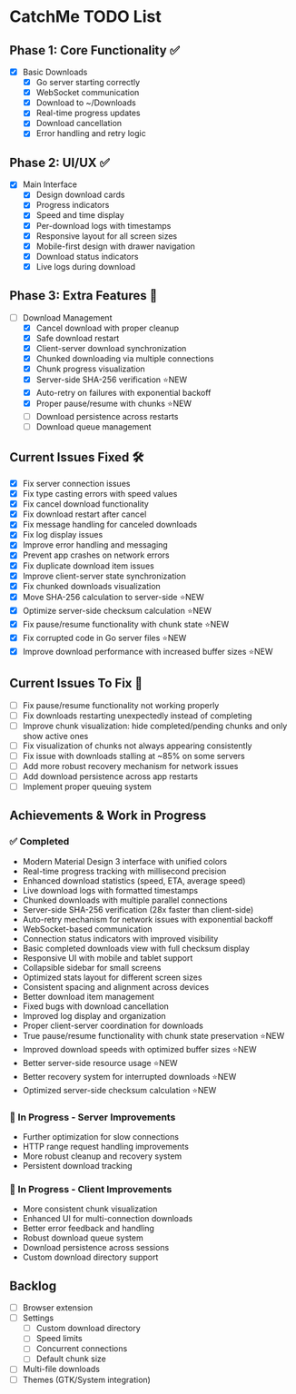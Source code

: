 # CatchMe TODO List

## Phase 1: Core Functionality ✅
- [x] Basic Downloads
  - [x] Go server starting correctly
  - [x] WebSocket communication
  - [x] Download to ~/Downloads
  - [x] Real-time progress updates
  - [x] Download cancellation
  - [x] Error handling and retry logic

## Phase 2: UI/UX ✅
- [x] Main Interface
  - [x] Design download cards
  - [x] Progress indicators
  - [x] Speed and time display
  - [x] Per-download logs with timestamps
  - [x] Responsive layout for all screen sizes
  - [x] Mobile-first design with drawer navigation
  - [x] Download status indicators
  - [x] Live logs during download

## Phase 3: Extra Features 🚧
- [ ] Download Management
  - [x] Cancel download with proper cleanup
  - [x] Safe download restart
  - [x] Client-server download synchronization
  - [x] Chunked downloading via multiple connections
  - [x] Chunk progress visualization
  - [x] Server-side SHA-256 verification ⭐NEW
  - [x] Auto-retry on failures with exponential backoff
  - [x] Proper pause/resume with chunks ⭐NEW
  - [ ] Download persistence across restarts
  - [ ] Download queue management

## Current Issues Fixed 🛠️
- [x] Fix server connection issues
- [x] Fix type casting errors with speed values
- [x] Fix cancel download functionality
- [x] Fix download restart after cancel
- [x] Fix message handling for canceled downloads
- [x] Fix log display issues
- [x] Improve error handling and messaging
- [x] Prevent app crashes on network errors
- [x] Fix duplicate download item issues
- [x] Improve client-server state synchronization
- [x] Fix chunked downloads visualization
- [x] Move SHA-256 calculation to server-side ⭐NEW
- [x] Optimize server-side checksum calculation ⭐NEW
- [x] Fix pause/resume functionality with chunk state ⭐NEW
- [x] Fix corrupted code in Go server files ⭐NEW
- [x] Improve download performance with increased buffer sizes ⭐NEW

## Current Issues To Fix 🔧
- [ ] Fix pause/resume functionality not working properly
- [ ] Fix downloads restarting unexpectedly instead of completing
- [ ] Improve chunk visualization: hide completed/pending chunks and only show active ones
- [ ] Fix visualization of chunks not always appearing consistently
- [ ] Fix issue with downloads stalling at ~85% on some servers
- [ ] Add more robust recovery mechanism for network issues
- [ ] Add download persistence across app restarts
- [ ] Implement proper queuing system

## Achievements & Work in Progress

### ✅ Completed
- Modern Material Design 3 interface with unified colors
- Real-time progress tracking with millisecond precision
- Enhanced download statistics (speed, ETA, average speed)
- Live download logs with formatted timestamps
- Chunked downloads with multiple parallel connections
- Server-side SHA-256 verification (28x faster than client-side)
- Auto-retry mechanism for network issues with exponential backoff
- WebSocket-based communication
- Connection status indicators with improved visibility
- Basic completed downloads view with full checksum display
- Responsive UI with mobile and tablet support
- Collapsible sidebar for small screens
- Optimized stats layout for different screen sizes
- Consistent spacing and alignment across devices
- Better download item management
- Fixed bugs with download cancellation
- Improved log display and organization
- Proper client-server coordination for downloads
- True pause/resume functionality with chunk state preservation ⭐NEW
- Improved download speeds with optimized buffer sizes ⭐NEW
- Better server-side resource usage ⭐NEW
- Better recovery system for interrupted downloads ⭐NEW
- Optimized server-side checksum calculation ⭐NEW

### 🚧 In Progress - Server Improvements
- Further optimization for slow connections
- HTTP range request handling improvements
- More robust cleanup and recovery system
- Persistent download tracking

### 🚧 In Progress - Client Improvements
- More consistent chunk visualization
- Enhanced UI for multi-connection downloads
- Better error feedback and handling
- Robust download queue system
- Download persistence across sessions
- Custom download directory support

## Backlog
- [ ] Browser extension
- [ ] Settings
  - [ ] Custom download directory
  - [ ] Speed limits
  - [ ] Concurrent connections
  - [ ] Default chunk size
- [ ] Multi-file downloads
- [ ] Themes (GTK/System integration)
